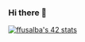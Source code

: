 ### Hi there 👋

[![ffusalba's 42 stats](https://badge42.herokuapp.com/api/stats/ffusalba?privacyEmail=true)](https://github.com/JaeSeoKim/badge42)

<!--
**ferranfusalba/ferranfusalba** is a ✨ _special_ ✨ repository because its `README.md` (this file) appears on your GitHub profile.

Here are some ideas to get you started:

- 🔭 I’m currently working on ...
- 🌱 I’m currently learning ...
- 👯 I’m looking to collaborate on ...
- 🤔 I’m looking for help with ...
- 💬 Ask me about ...
- 📫 How to reach me: ...
- 😄 Pronouns: ...
- ⚡ Fun fact: ...
-->
